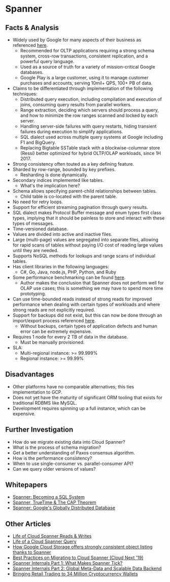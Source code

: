 # Spanner

## Facts & Analysis
* Widely used by Google for many aspects of their business as referenced [here](https://www.nextplatform.com/2019/01/15/spanning-the-database-world-with-google/).
    * Recommended for OLTP applications requiring a strong schema system, cross-row transactions, consistent replication, and a powerful query language.
    * Used as a source of truth for a variety of mission-critical Google databases.
    * Google Play is a large customer, using it to manage customer purchases and accounts, serving 10mil+ QPS, 100+ PB of data.
* Claims to be differentiated through implementation of the following techniques:
    * Distributed query execution, including compilation and execution of joins, consuming query results from parallel workers.
    * Range extraction, deciding which servers should process a query, and how to minimize the row ranges scanned and locked by each server.
    * Handling server-side failures with query restarts, hiding transient failures during execution to simplify applications.
    * SQL dialect used across multiple query systems at Google including F1 and BigQuery.
    * Replacing Bigtable SSTable stack with a blockwise-columnar store (Ressi) better optimized for hybrid OLTP/OLAP workloads, since 1H 2017.
* Strong consistency often touted as a key defining feature.
* Sharded by row-range, bounded by key prefixes.
    * Resharding is done dynamically.
* Secondary indices implemented like tables.
    * What's the implication here?
* Schema allows specifying parent-child relationships between tables.
    * Child table is co-located with the parent table.
* No need for retry loops.
* Support for efficient streaming pagination through query results.
* SQL dialect makes Protocol Buffer message and enum types first class types, implying that it should be painless to store and interact with these types of messages.
* Time-versioned database.
* Values are divided into active and inactive files.
* Large (multi-page) values are segregated into separate files, allowing for rapid scans of tables without paying I/O cost of reading large values until they are needed.
* Supports NoSQL methods for lookups and range scans of individual tables.
* Has client libraries in the following languages:
    * C#, Go, Java, node.js, PHP, Python, and Ruby
* Some performance benchmarking can be found [here](https://www.lightspeedhq.com/blog/google-cloud-spanner-good-bad-ugly/).
    * Author makes the conclusion that Spanner does not perform well for OLAP use cases; this is something we may have to spend more time prototyping.
* Can use time-bounded reads instead of strong reads for improved performance when dealing with certain types of workloads and where strong reads are not explicitly required.
* Support for backups did not exist, but this can now be done through an import/export process referenced [here](https://cloud.google.com/blog/products/gcp/cloud-spanner-adds-import-export-functionality-to-ease-data-movement).
    * Without backups, certain types of application defects and human error can be extremely expensive.
* Requires 1 node for every 2 TB of data in the database.
    * Must be manually provisioned.
* SLA:
    * Multi-regional instance: >= 99.999%
    * Regional instance: >= 99.99%

## Disadvantages
* Other platforms have no comparable alternatives; this ties implementation to GCP.
* Does not yet have the maturity of significant ORM tooling that exists for traditional RDBMS like MySQL.
* Development requires spinning up a full instance, which can be expensive.

## Further Investigation
* How do we migrate existing data into Cloud Spanner?
* What is the process of schema migration?
* Get a better understanding of Paxos consensus algorithm.
* How is the performance consistency?
* When to use single-consumer vs. parallel-consumer API?
* Can we query older versions of values?

## Whitepapers
* [Spanner: Becoming a SQL System](https://storage.googleapis.com/pub-tools-public-publication-data/pdf/acac3b090a577348a7106d09c051c493298ccb1d.pdf)
* [Spanner, TrueTime & The CAP Theorem](https://storage.googleapis.com/pub-tools-public-publication-data/pdf/45855.pdf)
* [Spanner: Google's Globally Distributed Database](https://storage.googleapis.com/pub-tools-public-publication-data/pdf/65b514eda12d025585183a641b5a9e096a3c4be5.pdf)

## Other Articles
* [Life of Cloud Spanner Reads & Writes](https://cloud.google.com/spanner/docs/whitepapers/life-of-reads-and-writes)
* [Life of a Cloud Spanner Query](https://cloud.google.com/spanner/docs/whitepapers/life-of-query)
* [How Google Cloud Storage offers strongly consistent object listing thanks to Spanner](https://cloud.google.com/blog/products/gcp/how-google-cloud-storage-offers-strongly-consistent-object-listing-thanks-to-spanner)
* [Best Practices on Migrating to Cloud Spanner (Cloud Next '19)](https://www.youtube.com/watch?v=FNeGQUqMa_c&autoplay=1)
* [Spanner Internals Part 1: What Makes Spanner Tick?](https://www.youtube.com/watch?v=nvlt0dA7rsQ&autoplay=1)
* [Spanner Internals Part 2: Global Meta-Data and Scalable Data Backend](https://www.youtube.com/watch?v=zy-rcR4MoN4&autoplay=1)
* [Bringing Retail Trading to 34 Million Cryptocurrency Wallets](https://www.youtube.com/watch?v=MZWdlqagupI&autoplay=1)
